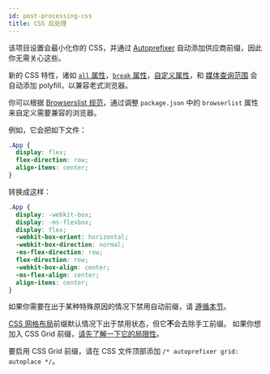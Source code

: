 ```yaml
---
id: post-processing-css
title: CSS 后处理
---
```


该项目设置会最小化你的 CSS，并通过 [Autoprefixer](https://github.com/postcss/autoprefixer) 自动添加供应商前缀，因此你无需关心这些。

新的 CSS 特性，诸如 [`all` 属性](https://developer.mozilla.org/en-US/docs/Web/CSS/all)，[`break` 属性](https://www.w3.org/TR/css-break-3/#breaking-controls)，[自定义属性](https://developer.mozilla.org/en-US/docs/Web/CSS/Using_CSS_variables)，和 [媒体查询范围](https://www.w3.org/TR/mediaqueries-4/#range-context) 会自动添加 polyfill，以兼容老式浏览器。

你可以根据 [Browserslist 规范](https://github.com/browserslist/browserslist#readme)，通过调整 `package.json` 中的 `browserlist` 属性来自定义需要兼容的浏览器。

例如，它会把如下文件：

```css
.App {
  display: flex;
  flex-direction: row;
  align-items: center;
}
```

转换成这样：

```css
.App {
  display: -webkit-box;
  display: -ms-flexbox;
  display: flex;
  -webkit-box-orient: horizontal;
  -webkit-box-direction: normal;
  -ms-flex-direction: row;
  flex-direction: row;
  -webkit-box-align: center;
  -ms-flex-align: center;
  align-items: center;
}
```

如果你需要在出于某种特殊原因的情况下禁用自动前缀，请 [遵循本节](https://github.com/postcss/autoprefixer#disabling)。

[CSS 网格布局](https://developer.mozilla.org/en-US/docs/Web/CSS/CSS_Grid_Layout)前缀默认情况下出于禁用状态，但它**不**会去除手工前缀。
如果你想加入 CSS Grid 前缀，[请先了解一下它的局限性](https://github.com/postcss/autoprefixer#does-autoprefixer-polyfill-grid-layout-for-ie)。

要启用 CSS Grid 前缀，请在 CSS 文件顶部添加 `/* autoprefixer grid: autoplace */`。
